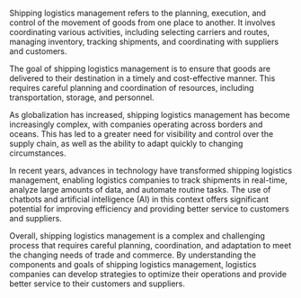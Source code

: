 

Shipping logistics management refers to the planning, execution, and control of the movement of goods from one place to another. It involves coordinating various activities, including selecting carriers and routes, managing inventory, tracking shipments, and coordinating with suppliers and customers.

The goal of shipping logistics management is to ensure that goods are delivered to their destination in a timely and cost-effective manner. This requires careful planning and coordination of resources, including transportation, storage, and personnel.

As globalization has increased, shipping logistics management has become increasingly complex, with companies operating across borders and oceans. This has led to a greater need for visibility and control over the supply chain, as well as the ability to adapt quickly to changing circumstances.

In recent years, advances in technology have transformed shipping logistics management, enabling logistics companies to track shipments in real-time, analyze large amounts of data, and automate routine tasks. The use of chatbots and artificial intelligence (AI) in this context offers significant potential for improving efficiency and providing better service to customers and suppliers.

Overall, shipping logistics management is a complex and challenging process that requires careful planning, coordination, and adaptation to meet the changing needs of trade and commerce. By understanding the components and goals of shipping logistics management, logistics companies can develop strategies to optimize their operations and provide better service to their customers and suppliers.
